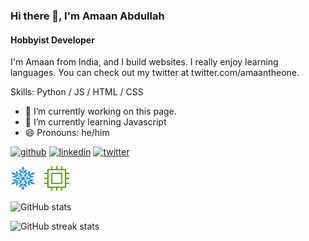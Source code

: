 ### Hi there 👋, I'm Amaan Abdullah
#### Hobbyist Developer

I'm Amaan from India, and I build websites. I really enjoy learning languages. You can check out my twitter at twitter.com/amaantheone.

Skills: Python / JS / HTML / CSS

- 🔭 I’m currently working on this page. 
- 🌱 I’m currently learning Javascript 
- 😄 Pronouns: he/him 


[<img src='https://cdn.jsdelivr.net/npm/simple-icons@3.0.1/icons/github.svg' alt='github' height='40'>](https://github.com/amaantheone)  [<img src='https://cdn.jsdelivr.net/npm/simple-icons@3.0.1/icons/linkedin.svg' alt='linkedin' height='40'>](https://www.linkedin.com/in/amaantheone/)  [<img src='https://cdn.jsdelivr.net/npm/simple-icons@3.0.1/icons/twitter.svg' alt='twitter' height='40'>](https://twitter.com/amaantheone)  

<a href='https://archiveprogram.github.com/'><img src='https://raw.githubusercontent.com/acervenky/animated-github-badges/master/assets/acbadge.gif' width='40' height='40'></a> <a href='https://docs.github.com/en/developers'><img src='https://raw.githubusercontent.com/acervenky/animated-github-badges/master/assets/devbadge.gif' width='40' height='40'></a> 

![GitHub stats](https://github-readme-stats.vercel.app/api?username=amaantheone&show_icons=true)  

![GitHub streak stats](https://streak-stats.demolab.com/?user=amaantheone)  

